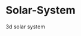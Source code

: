 # Solar-System
3d solar system
                         
                                                  
